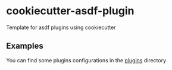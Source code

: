 # cookiecutter-asdf-plugin

Template for asdf plugins using cookiecutter

## Examples

You can find some plugins configurations in the [plugins](plugins) directory
